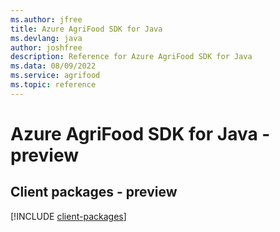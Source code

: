 ```yaml
---
ms.author: jfree
title: Azure AgriFood SDK for Java
ms.devlang: java
author: joshfree
description: Reference for Azure AgriFood SDK for Java
ms.data: 08/09/2022
ms.service: agrifood
ms.topic: reference
---
```

# Azure AgriFood SDK for Java - preview

## Client packages - preview
[!INCLUDE [client-packages](agrifood-client-index.md)]